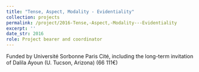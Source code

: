 ```yaml
---
title: "Tense, Aspect, Modality - Evidentiality"
collection: projects
permalink: /project/2016-Tense,-Aspect,-Modality---Evidentiality
excerpt: ''
date_str: 2016
role: Project bearer and coordinator
---
```

Funded by Université Sorbonne Paris Cité, including the long-term invitation of Dalila Ayoun (U. Tucson, Arizona) (66 111€)